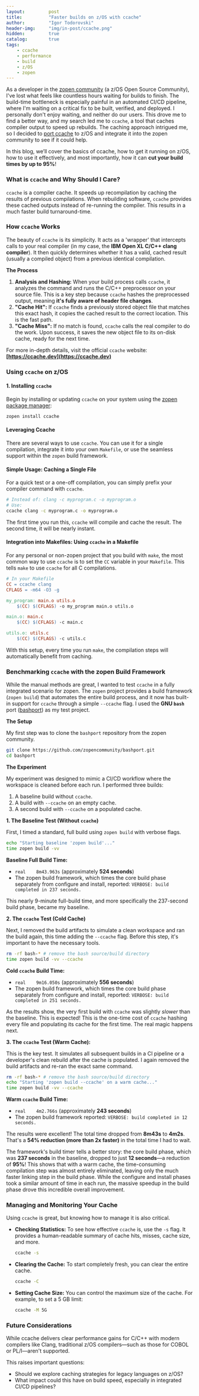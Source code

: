 ```yaml
---
layout:         post
title:          "Faster builds on z/OS with ccache"
author:         "Igor Todorovski"
header-img:     "img/in-post/ccache.png"
hidden:         true
catalog:        true
tags:
    - ccache
    - performance
    - build
    - z/OS
    - zopen
---
```


As a developer in the [zopen community](https://zopen.community/) (a z/OS Open Source Community), I've lost what feels like countless hours waiting for builds to finish. The build-time bottleneck is especially painful in an automated CI/CD pipeline, where I'm waiting on a critical fix to be built, verified, and deployed. I personally don't enjoy waiting, and neither do our users. This drove me to find a better way, and my search led me to `ccache`, a tool that caches compiler output to speed up rebuilds. The caching approach intrigued me, so I decided to [port ccache](https://github.com/zopencommunity/ccacheport) to z/OS and integrate it into the zopen community to see if it could help.

In this blog, we’ll cover the basics of ccache, how to get it running on z/OS, how to use it effectively, and most importantly, how it can **cut your build times by up to 95%**!

### What is `ccache` and Why Should I Care?

`ccache` is a compiler cache. It speeds up recompilation by caching the results of previous compilations. When rebuilding software, `ccache` provides these cached outputs instead of re-running the compiler. This results in a much faster build turnaround-time.

### How `ccache` Works 

The beauty of `ccache` is its simplicity. It acts as a 'wrapper' that intercepts calls to your real compiler (in my case, the **IBM Open XL C/C++ clang compiler**). It then quickly determines whether it has a valid, cached result (usually a compiled object) from a previous identical compilation.

**The Process**

1.  **Analysis and Hashing:** When your build process calls `ccache`, it analyzes the command and runs the C/C++ preprocessor on your source file. This is a key step because `ccache` hashes the preprocessed output, meaning **it's fully aware of header file changes**.
2.  **"Cache Hit":** If `ccache` finds a previously stored object file that matches this exact hash, it copies the cached result to the correct location. This is the fast path.
3.  **"Cache Miss":** If no match is found, `ccache` calls the real compiler to do the work. Upon success, it saves the new object file to its on-disk cache, ready for the next time.

For more in-depth details, visit the official `ccache` website: **[https://ccache.dev](https://ccache.dev)**

### Using `ccache` on z/OS

#### 1. Installing `ccache`

Begin by installing or updating `ccache` on your system using the [zopen package manager](https://github.com/zopencommunity/meta):

```bash
zopen install ccache 
```

#### Leveraging Ccache

There are several ways to use `ccache`. You can use it for a single compilation, integrate it into your own `Makefile`, or use the seamless support within the `zopen` build framework.

#### Simple Usage: Caching a Single File

For a quick test or a one-off compilation, you can simply prefix your compiler command with `ccache`.

```bash
# Instead of: clang -c myprogram.c -o myprogram.o
# Use:
ccache clang -c myprogram.c -o myprogram.o
```
The first time you run this, `ccache` will compile and cache the result. The second time, it will be nearly instant.

#### Integration into Makefiles: Using `ccache` in a Makefile

For any personal or non-zopen project that you build with `make`, the most common way to use `ccache` is to set the `CC` variable in your `Makefile`. This tells `make` to use `ccache` for all C compilations.

```makefile
# In your Makefile
CC = ccache clang
CFLAGS = -m64 -O3 -g

my_program: main.o utils.o
	$(CC) $(CFLAGS) -o my_program main.o utils.o

main.o: main.c
	$(CC) $(CFLAGS) -c main.c

utils.o: utils.c
	$(CC) $(CFLAGS) -c utils.c
```
With this setup, every time you run `make`, the compilation steps will automatically benefit from caching.

### Benchmarking `ccache` with the zopen Build Framework

While the manual methods are great, I wanted to test `ccache` in a fully integrated scenario for zopen. The `zopen` project provides a build framework (`zopen build`) that automates the entire build process, and it now has built-in support for `ccache` through a simple `--ccache` flag. I used the **GNU `bash`** port ([bashport](https://github.com/zopencommunity/bashport)) as my test project.

**The Setup**

My first step was to clone the `bashport` repository from the zopen community.
```bash
git clone https://github.com/zopencommunity/bashport.git
cd bashport
```

**The Experiment**

My experiment was designed to mimic a CI/CD workflow where the workspace is cleaned before each run. I performed three builds:
1.  A baseline build without `ccache`.
2.  A build with `--ccache` on an empty cache.
3.  A second build with `--ccache` on a populated cache.

**1. The Baseline Test (Without `ccache`)**

First, I timed a standard, full build using `zopen build` with verbose flags.
```bash
echo "Starting baseline 'zopen build'..."
time zopen build -vv
```
**Baseline Full Build Time:**
* `real    8m43.963s` (approximately **524 seconds**)
* The zopen build framework, which times the core build phase separately from configure and install, reported: `VERBOSE: build completed in 237 seconds.`

This nearly 9-minute full-build time, and more specifically the 237-second build phase, became my baseline.

**2. The `ccache` Test (Cold Cache)**

Next, I removed the build artifacts to simulate a clean workspace and ran the build again, this time adding the `--ccache` flag. Before this step, it's important to have the necessary tools. 

```bash
rm -rf bash-* # remove the bash source/build directory
time zopen build -vv --ccache
```

**Cold `ccache` Build Time:**
* `real    9m16.050s` (approximately **556 seconds**)
* The zopen build framework, which times the core build phase separately from configure and install, reported: `VERBOSE: build completed in 251 seconds.`

As the results show, the very first build with `ccache` was slightly *slower* than the baseline. This is expected! This is the one-time cost of `ccache` hashing every file and populating its cache for the first time. The real magic happens next.

**3. The `ccache` Test (Warm Cache):**

This is the key test. It simulates all subsequent builds in a CI pipeline or a developer's clean rebuild after the cache is populated. I again removed the build artifacts and re-ran the exact same command.
```bash
rm -rf bash-* # remove the bash source/build directory
echo "Starting 'zopen build --ccache' on a warm cache..."
time zopen build -vv --ccache
```
**Warm `ccache` Build Time:**
* `real    4m2.766s` (approximately **243 seconds**)
* The zopen build framework reported: `VERBOSE: build completed in 12 seconds.`

The results were excellent! The total time dropped from **8m43s** to **4m2s**. That's a **54% reduction (more than 2x faster)** in the total time I had to wait.

The framework's build timer tells a better story: the core build phase, which was **237 seconds** in the baseline, dropped to just **12 seconds**—a reduction of **95%**! This shows that with a warm cache, the time-consuming compilation step was almost entirely eliminated, leaving only the much faster linking step in the build phase. While the configure and install phases took a similar amount of time in each run, the massive speedup in the build phase drove this incredible overall improvement.

### Managing and Monitoring Your Cache

Using `ccache` is great, but knowing how to manage it is also critical.

* **Checking Statistics:** To see how effective `ccache` is, use the `-s` flag. It provides a human-readable summary of cache hits, misses, cache size, and more.
    ```bash
    ccache -s
    ```
* **Clearing the Cache:** To start completely fresh, you can clear the entire cache.
    ```bash
    ccache -C
    ```
* **Setting Cache Size:** You can control the maximum size of the cache. For example, to set a 5 GB limit:
    ```bash
    ccache -M 5G
    ```

### Future Considerations

While ccache delivers clear performance gains for C/C++ with modern compilers like Clang, traditional z/OS compilers—such as those for COBOL or PL/I—aren't supported. 

This raises important questions:

* Should we explore caching strategies for legacy languages on z/OS?
* What impact could this have on build speed, especially in integrated CI/CD pipelines? 

